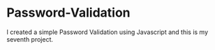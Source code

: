 # Password-Validation
I created a simple Password Validation using Javascript and this is my seventh project.
